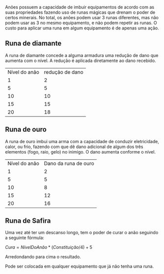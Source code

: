 Anões possuem a capacidade de imbuir equipamentos de acordo com as suas propriedades fazendo uso de runas mágicas que drenam o poder de certos minerais. No total, os anões podem usar 3 runas diferentes, mas não podem usar as 3 no mesmo equipamento, e não podem repetir as runas. O custo para aplicar uma runa em algum equipamento é de apenas uma ação.

## Runa de diamante

A runa de diamante concede a alguma armadura uma redução de dano que aumenta com o nível. A redução é aplicada diretamente ao dano recebido.

|               |                 |
| ------------- | --------------- |
| Nível do anão | redução de dano |
| 1             | 2               |
| 5             | 5               |
| 10            | 10              |
| 15            | 15              |
| 20            | 18              |

## Runa de ouro

A runa de ouro imbui uma arma com a capacidade de conduzir eletricidade, calor, ou frio, fazendo com que dê dano adicional de algum dos três elementos (fogo, raio, gelo) no inimigo. O dano aumenta conforme o nível.

|               |                      |
| ------------- | -------------------- |
| Nível do anão | Dano da runa de ouro |
| 1             | 2                    |
| 5             | 5                    |
| 10            | 8                    |
| 15            | 12                   |
| 20            | 16                   |

## Runa de Safira

Uma vez até ter um descanso longo, tem o poder de curar o anão seguindo a seguinte fórmula:

$Cura =NívelDoAnão*(Constituição/4) +5$

Arredondando para cima o resultado.

Pode ser colocada em qualquer equipamento que já não tenha uma runa.